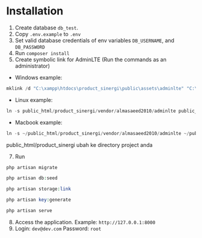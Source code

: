 # Installation

1) Create database `db_test`. 
3) Copy `.env.example` to `.env`
4) Set valid database credentials of env variables `DB_USERNAME`, and `DB_PASSWORD`
5) Run `composer install`
6) Create symbolic link for AdminLTE (Run the commands as an administrator)

- Windows example:
  
 ```php
 mklink /d "C:\xampp\htdocs\product_sinergi\public\assets\adminlte" "C:\xampp\htdocs\product_sinergi\vendor\almasaeed2010\adminlte"
 ```
 
 - Linux example:    
    
```php
ln -s public_html/product_sinergi/vendor/almasaeed2010/adminlte public_html/product_sinergi/public/assets/adminlte
``` 
 
 - Macbook example:    
    
```php
ln -s ~/public_html/product_sinergi/vendor/almasaeed2010/adminlte ~/public_html/product_sinergi/public/assets/adminlte
```

public_html/product_sinergi  ubah ke directory project anda

7) Run
```php
php artisan migrate
```
```php
php artisan db:seed
```
```php
php artisan storage:link
```
```php
php artisan key:generate
```
```php
php artisan serve
```
8) Access the application. Example: `http://127.0.0.1:8000`
9) Login: `dev@dev.com` Password: `root`
